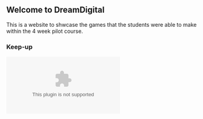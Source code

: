 ## Welcome to DreamDigital 

This is a website to shwcase the games that the students were able to make within the 4 week pilot course.

### Keep-up
![](Keep_up.swf)
